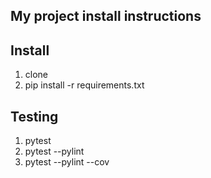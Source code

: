 ## My project install instructions

## Install
1. clone
2. pip install -r requirements.txt

## Testing

1. pytest
2. pytest --pylint
3. pytest --pylint --cov
